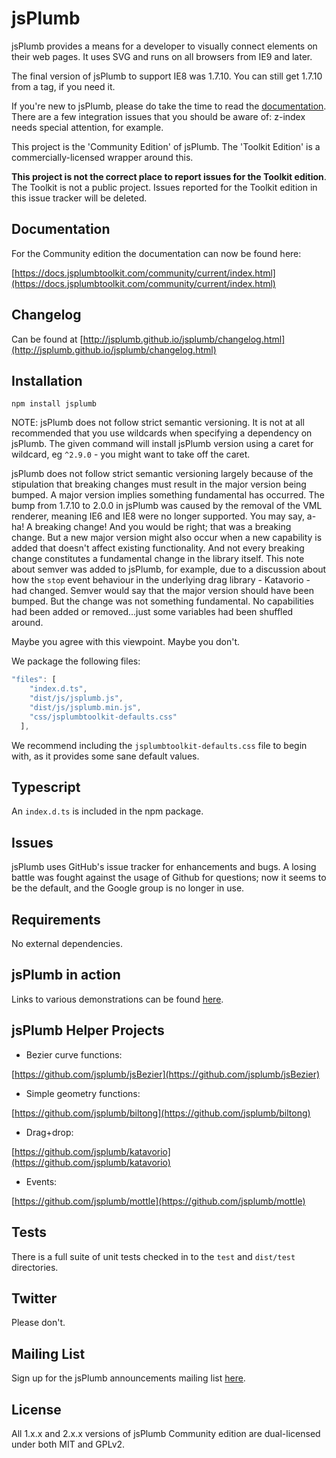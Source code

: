 # jsPlumb

jsPlumb provides a means for a developer to visually connect elements on their web pages. It uses SVG and runs on all browsers
from IE9 and later. 

The final version of jsPlumb to support IE8 was 1.7.10. You can still get 1.7.10 from a tag, if you need it. 

If you're new to jsPlumb, please do take the time to read the [documentation](http://jsplumb.github.io/jsplumb/). 
There are a few integration issues that you should be aware of: z-index needs special attention, for example.

This project is the 'Community Edition' of jsPlumb. The 'Toolkit Edition' is a commercially-licensed wrapper around this. 

**This project is not the correct place to report issues for the Toolkit edition**. The Toolkit is not a public project.
Issues reported for the Toolkit edition in this issue tracker will be deleted.

## Documentation

For the Community edition the documentation can now be found here:

[https://docs.jsplumbtoolkit.com/community/current/index.html](https://docs.jsplumbtoolkit.com/community/current/index.html)

## Changelog

Can be found at [http://jsplumb.github.io/jsplumb/changelog.html](http://jsplumb.github.io/jsplumb/changelog.html)

## Installation

```
npm install jsplumb
```

NOTE: jsPlumb does not follow strict semantic versioning.  It is not at all recommended that you use wildcards when 
specifying a dependency on jsPlumb.  The given command will install jsPlumb version using a caret for wildcard, eg `^2.9.0` - you 
might want to take off the caret.

jsPlumb does not follow strict semantic versioning largely because of the stipulation that breaking changes must 
result in the major version being bumped. A major version implies something fundamental has occurred. The bump from 
1.7.10 to 2.0.0 in jsPlumb was caused by the removal of the VML renderer, meaning IE6 and IE8 were no longer supported. You may 
say, a-ha! A breaking change! And you would be right; that was a breaking change. But a new major version might also occur 
when a new capability is added that doesn't affect existing functionality. And not every breaking change constitutes a fundamental 
change in the library itself. This note about semver was added to jsPlumb, for example, due to a discussion about how the `stop` 
event behaviour in the underlying drag library - Katavorio - had changed. Semver would say that the major version should have 
been bumped. But the change was not something fundamental. No capabilities had been added or removed...just some variables had been 
shuffled around.

Maybe you agree with this viewpoint. Maybe you don't.


We package the following files:

```javascript
"files": [
    "index.d.ts",
    "dist/js/jsplumb.js",
    "dist/js/jsplumb.min.js",
    "css/jsplumbtoolkit-defaults.css"
  ],
```

We recommend including the `jsplumbtoolkit-defaults.css` file to begin with, as it provides some sane default values.


## Typescript
An `index.d.ts` is included in the npm package.

## Issues
jsPlumb uses GitHub's issue tracker for enhancements and bugs.  A losing battle was fought against the usage of Github 
for questions; now it seems to be the default, and the Google group is no longer in use.

## Requirements

No external dependencies.

## jsPlumb in action

Links to various demonstrations can be found [here](https://jsplumbtoolkit.com).

## jsPlumb Helper Projects

- Bezier curve functions:

[https://github.com/jsplumb/jsBezier](https://github.com/jsplumb/jsBezier)

- Simple geometry functions:

[https://github.com/jsplumb/biltong](https://github.com/jsplumb/biltong)

- Drag+drop:

[https://github.com/jsplumb/katavorio](https://github.com/jsplumb/katavorio)

- Events:

[https://github.com/jsplumb/mottle](https://github.com/jsplumb/mottle)

## Tests
There is a full suite of unit tests checked in to the `test` and `dist/test` directories.

## Twitter

Please don't.

## Mailing List
Sign up for the jsPlumb announcements mailing list [here](http://eepurl.com/bMuD9).

## License
All 1.x.x and 2.x.x versions of jsPlumb Community edition are dual-licensed under both MIT and GPLv2. 
